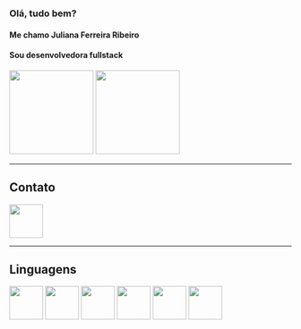 ### Olá, tudo bem?
#### Me chamo Juliana Ferreira Ribeiro
#### Sou desenvolvedora fullstack

<img height = "150em" width = "" src = "https://github-readme-stats.vercel.app/api?username=JulianaFerreiraRibeiro&show_icons=true&theme=tokyonight">

<img height = "150em" src = "https://github-readme-stats.vercel.app/api/top-langs/?username=JulianaFerreiraRibeiro&layout=compact">

<hr>

## Contato

<a href = "https://www.linkedin.com/in/julianaferreiraribeiro/">   
    <img src="https://cdn.jsdelivr.net/gh/devicons/devicon/icons/linkedin/linkedin-original.svg" heigth="50" width="60" />
</a>

<hr>

## Linguagens

<div display = "flex" direction = "row">
<img src="https://cdn.jsdelivr.net/gh/devicons/devicon/icons/html5/html5-original.svg" heigth="50" width="60" />

<img src="https://cdn.jsdelivr.net/gh/devicons/devicon/icons/css3/css3-original.svg" heigth="50" width="60" align-items = "center" />


<img src="https://cdn.jsdelivr.net/gh/devicons/devicon/icons/javascript/javascript-original.svg" heigth="50" width="60" align-items = "center"/>


<img src="https://cdn.jsdelivr.net/gh/devicons/devicon/icons/react/react-original.svg" heigth="50" width="60"/>


<img src="https://cdn.jsdelivr.net/gh/devicons/devicon/icons/express/express-original-wordmark.svg" heigth="50" width="60"/>


<img src="https://cdn.jsdelivr.net/gh/devicons/devicon/icons/postgresql/postgresql-original-wordmark.svg" heigth="50" width="60"/>
</div>
          
          

